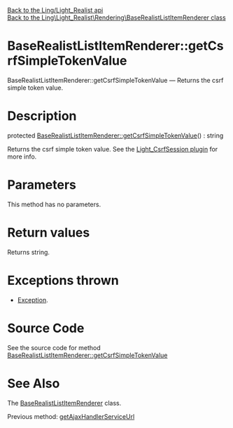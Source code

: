 [Back to the Ling/Light_Realist api](https://github.com/lingtalfi/Light_Realist/blob/master/doc/api/Ling/Light_Realist.md)<br>
[Back to the Ling\Light_Realist\Rendering\BaseRealistListItemRenderer class](https://github.com/lingtalfi/Light_Realist/blob/master/doc/api/Ling/Light_Realist/Rendering/BaseRealistListItemRenderer.md)


BaseRealistListItemRenderer::getCsrfSimpleTokenValue
================



BaseRealistListItemRenderer::getCsrfSimpleTokenValue — Returns the csrf simple token value.




Description
================


protected [BaseRealistListItemRenderer::getCsrfSimpleTokenValue](https://github.com/lingtalfi/Light_Realist/blob/master/doc/api/Ling/Light_Realist/Rendering/BaseRealistListItemRenderer/getCsrfSimpleTokenValue.md)() : string




Returns the csrf simple token value.
See the [Light_CsrfSession plugin](https://github.com/lingtalfi/Light_CsrfSession) for more info.




Parameters
================

This method has no parameters.


Return values
================

Returns string.


Exceptions thrown
================

- [Exception](http://php.net/manual/en/class.exception.php).&nbsp;







Source Code
===========
See the source code for method [BaseRealistListItemRenderer::getCsrfSimpleTokenValue](https://github.com/lingtalfi/Light_Realist/blob/master/Rendering/BaseRealistListItemRenderer.php#L413-L424)


See Also
================

The [BaseRealistListItemRenderer](https://github.com/lingtalfi/Light_Realist/blob/master/doc/api/Ling/Light_Realist/Rendering/BaseRealistListItemRenderer.md) class.

Previous method: [getAjaxHandlerServiceUrl](https://github.com/lingtalfi/Light_Realist/blob/master/doc/api/Ling/Light_Realist/Rendering/BaseRealistListItemRenderer/getAjaxHandlerServiceUrl.md)<br>

